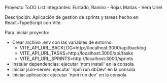 Proyecto ToDO List
Integrantes: Furtado, Ramiro - Rojas Matías - Vera Uriel

Descripción:
Aplicación de gestión de sprints y tareas hecho en React+TypeScript con Vite.

Para iniciar proyecto:
- Crear archivo .env con las variables de entorno:
  - VITE_API_URL_BACKLOG=http://localhost:3000/api/backlog
  - VITE_API_URL_TASKS=http://localhost:3000/api/tasks
  - VITE_API_URL_SPRINTS=http://localhost:3000/sprints
- Instalar dependencias:
  ejecutar 'npm install' en la consola
- Iniciar json-server:
  ejecutar 'npm run dbDev' en la consola
- Iniciar aplicación:
  ejecutar 'npm run dev' en la consola
